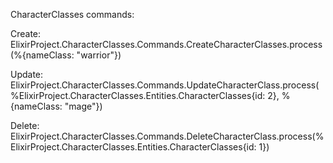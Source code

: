 CharacterClasses commands:

Create:
ElixirProject.CharacterClasses.Commands.CreateCharacterClasses.process(%{nameClass: "warrior"})

Update:
ElixirProject.CharacterClasses.Commands.UpdateCharacterClass.process(%ElixirProject.CharacterClasses.Entities.CharacterClasses{id: 2}, %{nameClass: "mage"})

Delete:
ElixirProject.CharacterClasses.Commands.DeleteCharacterClass.process(%ElixirProject.CharacterClasses.Entities.CharacterClasses{id: 1})
